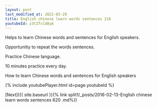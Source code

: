 ```yaml
---
layout: post
last_modified_at: 2021-03-29
title: English chinese learn words sentences 218 
youtubeId: z3tZfcCd8yA
---
```

 
 
Helps to learn Chinese words and sentences for English speakers.

Opportunitiy to repeat the words sentences. 

Practice Chinese language. 
 
10 minutes practice every day. 
 
How to learn Chinese words and sentences for English speakers 
 
{% include youtubePlayer.html id=page.youtubeId %}
 
 
[Next]({{ site.baseurl }}{% link  split1/_posts/2016-02-13-English chinese learn words sentences 620 .md%})
 
